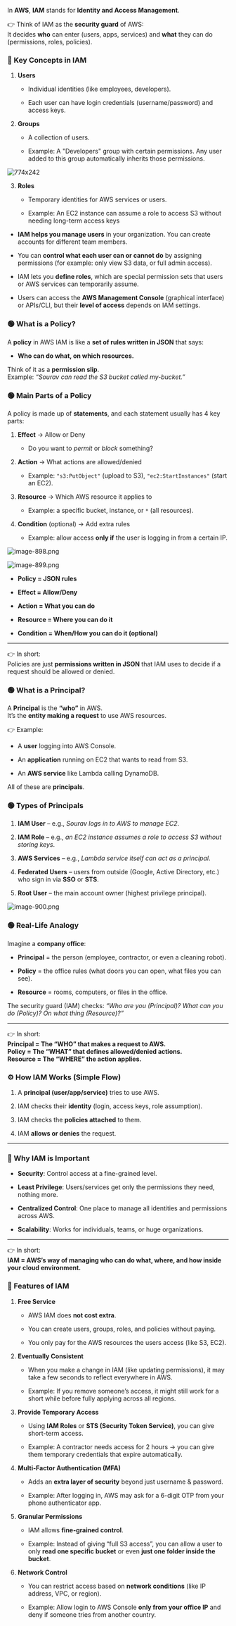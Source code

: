 
In **AWS**, **IAM** stands for **Identity and Access Management**.

👉 Think of IAM as the **security guard** of AWS:  
It decides **who** can enter (users, apps, services) and **what** they can do (permissions, roles, policies).

### 🔑 Key Concepts in IAM

1. **Users**
    
    - Individual identities (like employees, developers).
        
    - Each user can have login credentials (username/password) and access keys.
        
2. **Groups**
    
    - A collection of users.
        
    - Example: A "Developers" group with certain permissions. Any user added to this group automatically inherits those permissions.

![774x242](../../Images/image-897.png)

3. **Roles**
    
    - Temporary identities for AWS services or users.
        
    - Example: An EC2 instance can assume a role to access S3 without needing long-term access keys


- **IAM helps you manage users** in your organization. You can create accounts for different team members.
    
- You can **control what each user can or cannot do** by assigning permissions (for example: only view S3 data, or full admin access).
    
- IAM lets you **define roles**, which are special permission sets that users or AWS services can temporarily assume.
    
- Users can access the **AWS Management Console** (graphical interface) or APIs/CLI, but their **level of access** depends on IAM settings.



### 🟢 What is a Policy?

A **policy** in AWS IAM is like a **set of rules written in JSON** that says:

- **Who can do what, on which resources.**
    

Think of it as a **permission slip**.  
Example: _“Sourav can read the S3 bucket called my-bucket.”_


### 🟢 Main Parts of a Policy

A policy is made up of **statements**, and each statement usually has 4 key parts:

1. **Effect** → Allow or Deny
    
    - Do you want to _permit_ or _block_ something?
        
2. **Action** → What actions are allowed/denied
    
    - Example: `"s3:PutObject"` (upload to S3), `"ec2:StartInstances"` (start an EC2).
        
3. **Resource** → Which AWS resource it applies to
    
    - Example: a specific bucket, instance, or `*` (all resources).
        
4. **Condition** (optional) → Add extra rules
    
    - Example: allow access **only if** the user is logging in from a certain IP.


![image-898.png](../../Images/image-898.png)



![image-899.png](../../Images/image-899.png)



- **Policy = JSON rules**
    
- **Effect = Allow/Deny**
    
- **Action = What you can do**
    
- **Resource = Where you can do it**
    
- **Condition = When/How you can do it (optional)**
    

---

👉 In short:  
Policies are just **permissions written in JSON** that IAM uses to decide if a request should be allowed or denied.




### 🟢 What is a Principal?

A **Principal** is the **“who”** in AWS.  
It’s the **entity making a request** to use AWS resources.

👉 Example:

- A **user** logging into AWS Console.
    
- An **application** running on EC2 that wants to read from S3.
    
- An **AWS service** like Lambda calling DynamoDB.
    

All of these are **principals**.


### 🟢 Types of Principals

1. **IAM User** – e.g., _Sourav logs in to AWS to manage EC2_.
    
2. **IAM Role** – e.g., _an EC2 instance assumes a role to access S3 without storing keys_.
    
3. **AWS Services** – e.g., _Lambda service itself can act as a principal_.
    
4. **Federated Users** – users from outside (Google, Active Directory, etc.) who sign in via **SSO** or **STS**.
    
5. **Root User** – the main account owner (highest privilege principal).



![image-900.png](../../Images/image-900.png)


### 🟢 Real-Life Analogy

Imagine a **company office**:

- **Principal** = the person (employee, contractor, or even a cleaning robot).
    
- **Policy** = the office rules (what doors you can open, what files you can see).
    
- **Resource** = rooms, computers, or files in the office.
    

The security guard (IAM) checks: _“Who are you (Principal)? What can you do (Policy)? On what thing (Resource)?”_

---

👉 In short:  
**Principal = The “WHO” that makes a request to AWS.**  
**Policy = The “WHAT” that defines allowed/denied actions.**  
**Resource = The “WHERE” the action applies.**



### ⚙️ How IAM Works (Simple Flow)

1. A **principal (user/app/service)** tries to use AWS.
    
2. IAM checks their **identity** (login, access keys, role assumption).
    
3. IAM checks the **policies attached** to them.
    
4. IAM **allows or denies** the request.
    

---

### 🚀 Why IAM is Important

- **Security**: Control access at a fine-grained level.
    
- **Least Privilege**: Users/services get only the permissions they need, nothing more.
    
- **Centralized Control**: One place to manage all identities and permissions across AWS.
    
- **Scalability**: Works for individuals, teams, or huge organizations.
    

---

👉 In short:  
**IAM = AWS’s way of managing who can do what, where, and how inside your cloud environment.**




### 🔑 Features of IAM

1. **Free Service**
    
    - AWS IAM does **not cost extra**.
        
    - You can create users, groups, roles, and policies without paying.
        
    - You only pay for the AWS resources the users access (like S3, EC2).
        
2. **Eventually Consistent**
    
    - When you make a change in IAM (like updating permissions), it may take a few seconds to reflect everywhere in AWS.
        
    - Example: If you remove someone’s access, it might still work for a short while before fully applying across all regions.
        
3. **Provide Temporary Access**
    
    - Using **IAM Roles** or **STS (Security Token Service)**, you can give short-term access.
        
    - Example: A contractor needs access for 2 hours → you can give them temporary credentials that expire automatically.
        
4. **Multi-Factor Authentication (MFA)**
    
    - Adds an **extra layer of security** beyond just username & password.
        
    - Example: After logging in, AWS may ask for a 6-digit OTP from your phone authenticator app.
        
5. **Granular Permissions**
    
    - IAM allows **fine-grained control**.
        
    - Example: Instead of giving “full S3 access”, you can allow a user to only **read one specific bucket** or even **just one folder inside the bucket**.
        
6. **Network Control**
    
    - You can restrict access based on **network conditions** (like IP address, VPC, or region).
        
    - Example: Allow login to AWS Console **only from your office IP** and deny if someone tries from another country.







